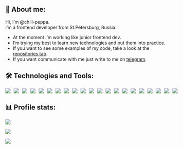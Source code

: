 ## 🖖 About me:

<p>Hi, I’m @chill-peppa.<br/> I’m a frontend developer from St.Petersburg, Russia.</p>

- At the moment I’m working like junior frontend dev.
- I’m trying my best to learn new technologies and put them into practice.
- If you want to see some examples of my code, take a look at the [repositories tab](https://github.com/Chill-Peppa?tab=repositories).
- If you want communicate with me just write to me on [telegram](https://t.me/chill_peppa).

## 🛠️ Technologies and Tools:

<div style="display:flex; gap: 10px;"> 
<img src="https://img.shields.io/badge/JavaScript-414148?style=flat-square&logo=javascript&logoColor=CDA4A4"/>
<img src="https://img.shields.io/badge/HTML5-414148?style=flat-square&logo=html5&logoColor=CDA4A4"/>
<img src="https://img.shields.io/badge/CSS3-414148?style=flat-square&logo=css3&logoColor=CDA4A4"/>
<img src="https://img.shields.io/badge/Figma-414148?style=flat-square&logo=figma&logoColor=CDA4A4"/>
<img src="https://img.shields.io/badge/SCSS-414148?style=flat-square&logo=sass&logoColor=CDA4A4"/>
<img src="https://img.shields.io/badge/CSSModules-414148?style=flat-square&logo=cssmodules&logoColor=CDA4A4"/>
<img src="https://img.shields.io/badge/Tailwind CSS-414148?style=flat-square&logo=tailwindcss&logoColor=CDA4A4"/>
<img src="https://img.shields.io/badge/Webpack-414148?style=flat-square&logo=webpack&logoColor=CDA4A4"/>
<img src="https://img.shields.io/badge/Vercel-414148?style=flat-square&logo=vercel&logoColor=CDA4A4"/>

<img src="https://img.shields.io/badge/Git-414148?style=flat-square&logo=git&logoColor=CDA4A4"/>
<img src="https://img.shields.io/badge/React-414148?style=flat-square&logo=react&logoColor=CDA4A4"/>
<img src="https://img.shields.io/badge/TypeScript-414148?style=flat-square&logo=typescript&logoColor=CDA4A4"/>
<img src="https://img.shields.io/badge/Redux-414148?style=flat-square&logo=redux&logoColor=CDA4A4"/>
<img src="https://img.shields.io/badge/Node.js-414148?style=flat-square&logo=nodedotjs&logoColor=CDA4A4"/>
<img src="https://img.shields.io/badge/Express.js-414148?style=flat-square&logo=express&logoColor=CDA4A4"/>
<img src="https://img.shields.io/badge/MondoDB-414148?style=flat-square&logo=mongodb&logoColor=CDA4A4"/>

<img src="https://img.shields.io/badge/Ant Design-414148?style=flat-square&logo=antdesign&logoColor=CDA4A4"/>
<img src="https://img.shields.io/badge/MUI-414148?style=flat-square&logo=mui&logoColor=CDA4A4"/>

<img src="https://img.shields.io/badge/JWT-414148?style=flat-square&logo=jwt&logoColor=CDA4A4"/>
<img src="https://img.shields.io/badge/Cypress-414148?style=flat-square&logo=cypress&logoColor=CDA4A4"/>
<img src="https://img.shields.io/badge/Jest-414148?style=flat-square&logo=jest&logoColor=CDA4A4"/>
</div>

## 📊 Profile stats:

![](https://github-readme-stats.vercel.app/api/top-langs/?username=chill-peppa&theme=tokyonight&hide_border=false&include_all_commits=false&count_private=false&layout=compact)

![](https://www.codewars.com/users/chill-peppa/badges/small)

![](https://komarev.com/ghpvc/?username=Chill-Peppa&color=blue)
